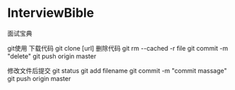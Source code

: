 # InterviewBible
面试宝典

git使用
下载代码
git clone [url]
删除代码
git rm --cached -r file
git commit -m "delete"
git push origin master

修改文件后提交
git status
git add filename
git commit -m "commit massage"
git push origin master